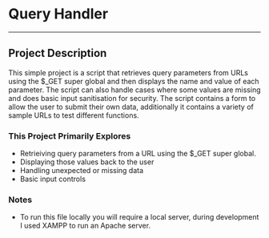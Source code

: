 # Query Handler
-----------
## Project Description
This simple project is a script that retrieves query parameters from URLs using the $_GET super global and then displays the name and value of each parameter. The script can also handle cases where some values are missing and does basic input sanitisation for security. The script contains a form to allow the user to submit their own data, additionally it contains a variety of sample URLs to test different functions. 

### This Project Primarily Explores
- Retrieiving query parameters from a URL using the $_GET super global.
- Displaying those values back to the user
- Handling unexpected or missing data
- Basic input controls

### Notes
- To run this file locally you will require a local server, during development I used XAMPP to run an Apache server.